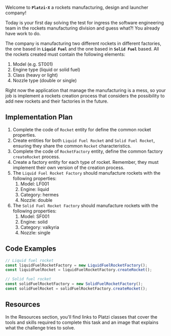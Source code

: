 Welcome to **`Platzi-X`** a rockets manufacturing, design and launcher company!

Today is your first day solving the test for ingress the software engineering team in the rockets manufacturing division and guess what?! You already have work to do.

The company is manufacturing two different rockets in different factories, the one based in **`Liquid Fuel`** and the one based in **`Solid Fuel`** based. All the rockets created must contain the following elements:

1. Model (e.g. ST001)
2. Engine type (liquid or solid fuel)
3. Class (heavy or light)
4. Nozzle type (double or single)

Right now the application that manage the manufacturing is a mess, so your job is implement a rockets creation process that considers the possibility to add new rockets and their factories in the future.

## Implementation Plan

1. Complete the code of `Rocket` entity for define the common rocket properties.
2. Create entities for both `Liquid Fuel Rocket` and `Solid Fuel Rocket`, ensuring they share the common `Rocket` characteristics.
3. Complete the code of `RocketFactory` entity, define the common factory `createRocket` process.
4. Create a factory entity for each type of rocket. Remember, they must implement their own version of the creation process.
5. The `Liquid Fuel Rocket Factory` should manufacture rockets with the following properties:
   1. Model: LF001
   2. Engine: liquid
   3. Category: hermes
   4. Nozzle: double
6. The `Solid Fuel Rocket Factory` should manufacture rockets with the following properties:
   1. Model: SF001
   2. Engine: solid
   3. Category: valkyria
   4. Nozzle: single

## Code Examples

```js
// Liquid fuel rocket
const liquidFuelRocketFactory = new LiquidFuelRocketFactory();
const liquidFuelRocket = liquidFuelRocketFactory.createRocket();

// Solid fuel rocket
const solidFuelRocketFactory = new SolidFuelRocketFactory();
const solidFuelRocket = solidFuelRocketFactory.createRocket();
```

## Resources

In the Resources section, you'll find links to Platzi classes that cover the tools and skills required to complete this task and an image that explains what the challenge tries to solve.

